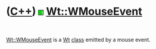 
 

 

 

 

 

([C++](Cpp.md)) ![Wt](PicWt.png) [Wt::WMouseEvent](CppWMouseEvent.md)
=======================================================================

 

[Wt::WMouseEvent](CppWMouseEvent.md) is a [Wt](CppWt.md)
[class](CppClass.md) emitted by a mouse event.

 

 

 

 

 

 

